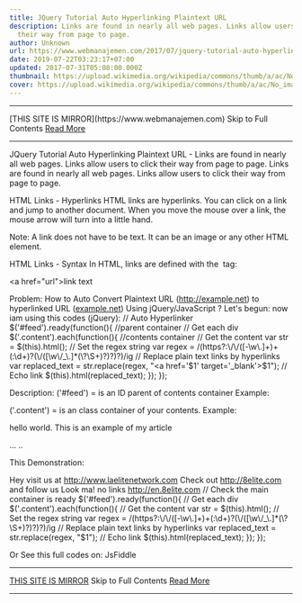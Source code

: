 ```yaml
---
title: JQuery Tutorial Auto Hyperlinking Plaintext URL
description: Links are found in nearly all web pages. Links allow users to click
  their way from page to page.
author: Unknown
url: https://www.webmanajemen.com/2017/07/jquery-tutorial-auto-hyperlinking.html
date: 2019-07-22T03:23:17+07:00
updated: 2017-07-31T05:08:00.000Z
thumbnail: https://upload.wikimedia.org/wikipedia/commons/thumb/a/ac/No_image_available.svg/2048px-No_image_available.svg.png
cover: https://upload.wikimedia.org/wikipedia/commons/thumb/a/ac/No_image_available.svg/2048px-No_image_available.svg.png
---
```


<hr/> [THIS SITE IS MIRROR](https://www.webmanajemen.com) Skip to Full Contents <a href="https://www.webmanajemen.com/2017/07/jquery-tutorial-auto-hyperlinking.html" rel="follow" class="button" id="read-more">Read More</a> <hr/> JQuery Tutorial Auto Hyperlinking Plaintext URL - Links are found in nearly all web pages. Links allow users to click their way from page to page. Links are found in nearly all web pages. Links allow users to click their way from page to page.

HTML Links - Hyperlinks
HTML links are hyperlinks.
You can click on a link and jump to another document.
When you move the mouse over a link, the mouse arrow will turn into a little hand.

Note: A link does not have to be text. It can be an image or any other HTML element.

HTML Links - Syntax
In HTML, links are defined with the <a> tag:

<a href="url">link text</a>

Problem: How to Auto Convert Plaintext URL (http://example.net) to hyperlinked URL (<a href="http://example.net/">example.net</a>) Using jQuery/JavaScript ?
Let's begun:
now iam using this codes (jQuery):
// Auto Hyperlinker
$('#feed').ready(function(){ //parent container
    // Get each div
    $('.content').each(function(){ //contents container
        // Get the content
        var str = $(this).html();
        // Set the regex string
        var regex = /(https?:\/\/([-\w\.]+)+(:\d+)?(\/([\w\/_\.]*(\?\S+)?)?)?)/ig
        // Replace plain text links by hyperlinks
        var replaced_text = str.replace(regex, "<a href='$1' target='_blank'>$1</a>");
        // Echo link
        $(this).html(replaced_text);
    });
});

Description:
('#feed') = is an ID parent of contents container
Example:
<div id="feed">
<div class="content">
</div></div>
('.content') = is an class container of your contents.
Example:
<div class="content">
<p>hello world. This is an example of my article</p>
...
..
</div>

This Demonstration:

Hey visit us at http://www.laelitenetwork.com
Check out http://8elite.com and follow us
Look ma! no links http://en.8elite.com
// Check the main container is ready $('#feed').ready(function(){     // Get each div     $('.content').each(function(){         // Get the content         var str = $(this).html();         // Set the regex string         var regex = /(https?:\/\/([-\w\.]+)+(:\d+)?(\/([\w\/_\.]*(\?\S+)?)?)?)/ig         // Replace plain text links by hyperlinks         var replaced_text = str.replace(regex, "$1");         // Echo link         $(this).html(replaced_text);     }); }); 

Or See this full codes on: JsFiddle <hr/> [THIS SITE IS MIRROR](https://www.webmanajemen.com) Skip to Full Contents <a href="https://www.webmanajemen.com/2017/07/jquery-tutorial-auto-hyperlinking.html" rel="follow" class="button" id="read-more">Read More</a> <hr/>